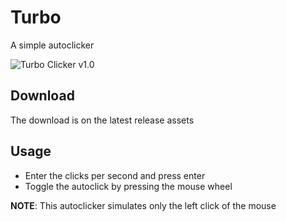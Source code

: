 # Turbo

A simple autoclicker

![Turbo Clicker v1.0](https://i.imgur.com/iLTJ6A2.png)

## Download

The download is on the latest release assets

## Usage

- Enter the clicks per second and press enter
- Toggle the autoclick by pressing the mouse wheel

**NOTE**: This autoclicker simulates only the left click of the mouse
